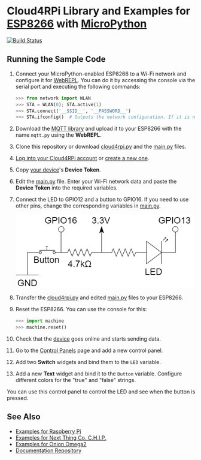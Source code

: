 # Cloud4RPi Library and Examples for [ESP8266](https://en.wikipedia.org/wiki/ESP8266) with [MicroPython](https://micropython.org/)

[![Build Status](https://travis-ci.org/cloud4rpi/cloud4rpi-esp8266-micropython.svg?branch=master)](https://travis-ci.org/cloud4rpi/cloud4rpi-esp8266-micropython)

## Running the Sample Code

1. Connect your MicroPython-enabled ESP8266 to a Wi-Fi network and configure it for [WebREPL](https://github.com/micropython/webrepl). You can do it by accessing  the console via the serial port and executing the following commands:

    ```python
    >>> from network import WLAN
    >>> STA = WLAN(0); STA.active(1)
    >>> STA.connect('__SSID__', '__PASSWORD__')
    >>> STA.ifconfig()  # Outputs the network configuration. If it is not valid, wait and re-execute
    ```

2. Download the [MQTT library](https://github.com/micropython/micropython-lib/blob/master/umqtt.simple/umqtt/simple.py) and upload it to your ESP8266 with the name `mqtt.py` using the **WebREPL**.
3. Clone this repository or download [cloud4rpi.py](cloud4rpi.py) and the [main.py](main.py) files.
4. [Log into your Cloud4RPi account](https://cloud4rpi.io/signin) or [create a new one](https://cloud4rpi.io/register).
5. Copy [your device](https://cloud4rpi.io/devices)'s **Device Token**.
4. Edit the [main.py](main.py) file. Enter your Wi-Fi network data and paste the **Device Token** into the required variables.
11. Connect the LED to GPIO12 and a button to GPIO16. If you need to use other pins, change the corresponding variables in [main.py](main.py).

    ![](hardware.png)

5. Transfer the [cloud4rpi.py](cloud4rpi.py) and edited [main.py](main.py) files to your ESP8266.
6. Reset the ESP8266. You can use the console for this:

    ```python
    >>> import machine
    >>> machine.reset()
    ```

8. Check that the [device](https://cloud4rpi.io/devices) goes online and starts sending data.
9. Go to the [Control Panels](https://cloud4rpi.io/control-panels/) page and add a new control panel.
10. Add two **Switch** widgets and bind them to the `LED` variable.
11. Add a new **Text** widget and bind it to the `Button` variable. Configure different colors for the "true" and "false" strings.

You can use this control panel to control the LED and see when the button is pressed.



## See Also

* [Examples for Raspberry Pi](https://github.com/cloud4rpi/cloud4rpi-raspberrypi-python)
* [Examples for Next Thing Co. C.H.I.P.](https://github.com/cloud4rpi/cloud4rpi-chip-python)
* [Examples for Onion Omega2](https://github.com/cloud4rpi/cloud4rpi-omega2-python)
* [Documentation Repository](https://github.com/cloud4rpi/docs)
